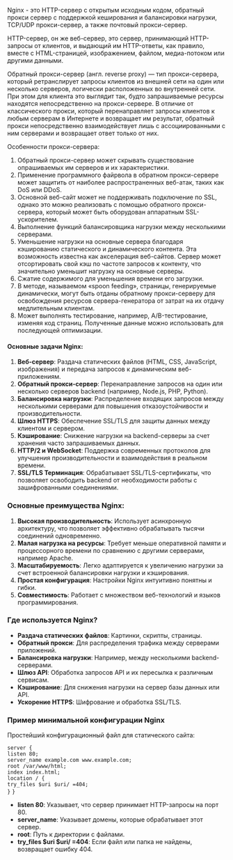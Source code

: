 Nginx - это HTTP-сервер с открытым исходным кодом, обратный прокси сервер с поддержкой кеширования и балансировки нагрузки, TCP/UDP прокси-сервер, а также почтовый прокси-сервер.

HTTP-сервер, он же веб-сервер, это сервер, принимающий HTTP-запросы от клиентов,  и выдающий им HTTP-ответы, как правило, вместе с HTML-страницей, изображением, файлом, медиа-потоком или другими данными.

Обратный прокси-сервер (англ. reverse proxy) — тип прокси-сервера, который ретранслирует запросы клиентов из внешней сети на один или несколько серверов, логически расположенных во внутренней сети. При этом для клиента это выглядит так, будто запрашиваемые ресурсы находятся непосредственно на прокси-сервере. В отличие от классического прокси, который перенаправляет запросы клиентов к любым серверам в Интернете и возвращает им результат, обратный прокси непосредственно взаимодействует лишь с ассоциированными с ним серверами и возвращает ответ только от них.

Особенности прокси-сервера: 
1. Обратный прокси-сервер может скрывать существование опрашиваемых им серверов и их характеристики.
2. Применение программного файрвола в обратном прокси-сервере может защитить от наиболее распространенных веб-атак, таких как DoS или DDoS.
3. Основной веб-сайт может не поддерживать подключение по SSL, однако это можно реализовать с помощью обратного прокси-сервера, который может быть оборудован аппаратным SSL-ускорителем.
4. Выполнение функций балансировщика нагрузки между несколькими серверами.
5. Уменьшение нагрузки на основные сервера благодаря кэшированию статического и динамического контента. Эта возможность известна как акселерация веб-сайтов. Сервер может отсортировать свой кэш по частоте запросов к контенту, что значительно уменьшит нагрузку на основные серверы.
6. Сжатие содержимого для уменьшения времени его загрузки.
7. В методе, называемом «spoon feeding», страницы, генерируемые динамически, могут быть отданы обратному прокси-серверу для освобождения ресурсов сервера-генератора от затрат на их отдачу медлительным клиентам.
8. Может выполнять тестирование, например, A/B-тестирование, изменяя код страниц. Полученные данные можно использовать для последующей оптимизации.

 #### Основные задачи Nginx:

1. **Веб-сервер**: Раздача статических файлов (HTML, CSS, JavaScript, изображения) и передача запросов к динамическим веб-приложениям.
2. **Обратный прокси-сервер**: Перенаправление запросов на один или несколько серверов backend (например, Node.js, PHP, Python).
3. **Балансировка нагрузки**: Распределение входящих запросов между несколькими серверами для повышения отказоустойчивости и производительности.
4. **Шлюз HTTPS**: Обеспечение SSL/TLS для защиты данных между клиентом и сервером.
5. **Кэширование**: Снижение нагрузки на backend-серверы за счет хранения часто запрашиваемых данных.
6. **HTTP/2 и WebSocket**: Поддержка современных протоколов для улучшения производительности и взаимодействия в реальном времени.
7. **SSL/TLS Терминация**: Обрабатывает SSL/TLS-сертификаты, что позволяет освободить backend от необходимости работы с зашифрованными соединениями.

### Основные преимущества Nginx:

1. **Высокая производительность**: Использует асинхронную архитектуру, что позволяет эффективно обрабатывать тысячи соединений одновременно.
2. **Малая нагрузка на ресурсы**: Требует меньше оперативной памяти и процессорного времени по сравнению с другими серверами, например Apache.
3. **Масштабируемость**: Легко адаптируется к увеличению нагрузки за счет встроенной балансировки нагрузки и кэширования.
4. **Простая конфигурация**: Настройки Nginx интуитивно понятны и гибки.
5. **Совместимость**: Работает с множеством веб-технологий и языков программирования.

### Где используется Nginx?

- **Раздача статических файлов**: Картинки, скрипты, страницы.
- **Обратный прокси**: Для распределения трафика между серверами приложений.
- **Балансировка нагрузки**: Например, между несколькими backend-серверами.
- **Шлюз API**: Обработка запросов API и их пересылка к различным сервисам.
- **Кэширование**: Для снижения нагрузки на сервер базы данных или API.
- **Ускорение HTTPS**: Шифрование и обработка SSL/TLS.

### Пример минимальной конфигурации Nginx

Простейший конфигурационный файл для статического сайта:

`server {`     
	`listen 80;`     
	`server_name example.com www.example.com;`      
	`root /var/www/html;`     
	`index index.html;`      
	`location / {`        
		 `try_files $uri $uri/ =404;`     
	`}` 
   `}`

- **listen 80**: Указывает, что сервер принимает HTTP-запросы на порт 80.
- **server_name**: Указывает домены, которые обрабатывает этот сервер.
- **root**: Путь к директории с файлами.
- **try_files $uri $uri/ =404**: Если файл или папка не найдены, возвращает ошибку 404.